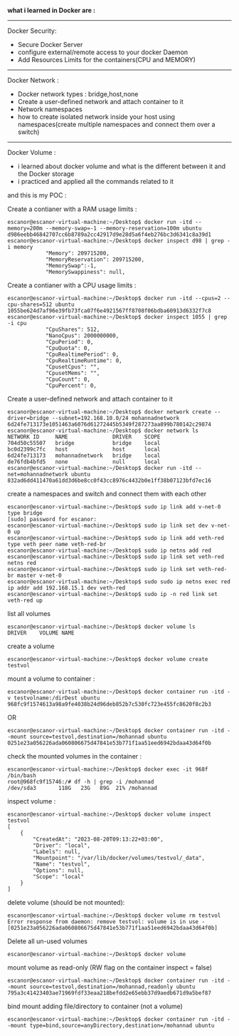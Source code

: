 **what i learned in Docker are :**
*********

Docker Security:
- Secure Docker Server
- configure external/remote access to your docker Daemon
- Add Resources Limits for the containers(CPU and MEMORY)

*******
Docker Network :
- Docker network types : bridge,host,none
- Create a user-defined network and attach container to it
- Network namespaces
- how to create isolated network inside your host using namespaces(create multiple namespaces and connect them over a switch)
*********
Docker Volume :
 - i learned about docker volume and what is the different between it and the Docker storage
 - i practiced and applied all the commands related to it



and this is my POC :

Create a contianer with a RAM usage limits :
```
escanor@escanor-virtual-machine:~/Desktop$ docker run -itd --memory=200m --memory-swap=-1 --memory-reservation=100m ubuntu
d986eebb46842707cc6b8789a2cc42917d9e28d5a6f4eb276bc3d6341c8a39d1
escanor@escanor-virtual-machine:~/Desktop$ docker inspect d98 | grep -i memory
            "Memory": 209715200,
            "MemoryReservation": 209715200,
            "MemorySwap":-1,
            "MemorySwappiness": null,
```
Create a contianer with a CPU usage limits :
```
escanor@escanor-virtual-machine:~/Desktop$ docker run -itd --cpus=2 --cpu-shares=512 ubuntu
1055be624d7af96e39fb73fca07f6e4921567ff8708f06bdba60913d6332f7c8
escanor@escanor-virtual-machine:~/Desktop$ docker inspect 1055 | grep -i cpu
            "CpuShares": 512,
            "NanoCpus": 2000000000,
            "CpuPeriod": 0,
            "CpuQuota": 0,
            "CpuRealtimePeriod": 0,
            "CpuRealtimeRuntime": 0,
            "CpusetCpus": "",
            "CpusetMems": "",
            "CpuCount": 0,
            "CpuPercent": 0,
 ```
Create a user-defined network and attach container to it 
```
escanor@escanor-virtual-machine:~/Desktop$ docker network create --driver=bridge --subnet=192.168.10.0/24 mohannadnetwork
6d24fe713173e1051463a6076d61272445b5349f287273aa899b780142c29874
escanor@escanor-virtual-machine:~/Desktop$ docker network ls
NETWORK ID     NAME              DRIVER    SCOPE
704d50c55507   bridge            bridge    local
bc0d2399c7fc   host              host      local
6d24fe713173   mohannadnetwork   bridge    local
de76fdb4bfd5   none              null      local
escanor@escanor-virtual-machine:~/Desktop$ docker run -itd --net=mohannadnetwork ubuntu
832ad6dd411470a61dd3d6be8cc0f43cc8976c4432b0e1ff38b07123bfd7ec16
```
create a namespaces and switch and connect them with each other
```
escanor@escanor-virtual-machine:~/Desktop$ sudo ip link add v-net-0 type bridge
[sudo] password for escanor: 
escanor@escanor-virtual-machine:~/Desktop$ sudo ip link set dev v-net-0 up
escanor@escanor-virtual-machine:~/Desktop$ sudo ip link add veth-red type veth peer name veth-red-br
escanor@escanor-virtual-machine:~/Desktop$ sudo ip netns add red
escanor@escanor-virtual-machine:~/Desktop$ sudo ip link set veth-red netns red
escanor@escanor-virtual-machine:~/Desktop$ sudo ip link set veth-red-br master v-net-0
escanor@escanor-virtual-machine:~/Desktop$ sudo sudo ip netns exec red ip addr add 192.168.15.1 dev veth-red
escanor@escanor-virtual-machine:~/Desktop$ sudo ip -n red link set veth-red up
```





list all volumes

```
escanor@escanor-virtual-machine:~/Desktop$ docker volume ls
DRIVER    VOLUME NAME
```

create a volume

```
escanor@escanor-virtual-machine:~/Desktop$ docker volume create testvol
```

mount a volume to container :&#x20;

```
escanor@escanor-virtual-machine:~/Desktop$ docker container run -itd -v testvolname:/dirDest ubuntu
968fc9f1574613a98a9fe4038b24d96deb852b7c530fc723e455fc8620f8c2b3
```

OR

```
escanor@escanor-virtual-machine:~/Desktop$ docker container run -itd --mount source=testvol,destination=/mohannad ubuntu
0251e23a056226ada060806675d47841e53b771f1aa51eed6942bdaa43d64f0b
```

&#x20;check the mounted volumes in the container :&#x20;

```
escanor@escanor-virtual-machine:~/Desktop$ docker exec -it 968f /bin/bash
root@968fc9f15746:/# df -h | grep -i /mohannad
/dev/sda3       118G   23G   89G  21% /mohannad
```

&#x20;inspect volume :&#x20;

```
escanor@escanor-virtual-machine:~/Desktop$ docker volume inspect testvol
[
    {
        "CreatedAt": "2023-08-20T09:13:22+03:00",
        "Driver": "local",
        "Labels": null,
        "Mountpoint": "/var/lib/docker/volumes/testvol/_data",
        "Name": "testvol",
        "Options": null,
        "Scope": "local"
    }
]
```

&#x20;     delete volume (should be not mounted):&#x20;

```
escanor@escanor-virtual-machine:~/Desktop$ docker volume rm testvol
Error response from daemon: remove testvol: volume is in use - [0251e23a056226ada060806675d47841e53b771f1aa51eed6942bdaa43d64f0b]
```

&#x20; Delete all un-used volumes

```
escanor@escanor-virtual-machine:~/Desktop$ docker volume
```

&#x20; mount volume as read-only (RW flag on the container inspect = false)

```
escanor@escanor-virtual-machine:~/Desktop$ docker container run -itd --mount source=testvol,destination=/mohannad,readonly ubuntu
795a3c41423403ae71969fdf33eaa218befdd2e65ebb37d9aedb671d9a5bef87
```

bind mount adding file/directory to container (not a volume)

```
escanor@escanor-virtual-machine:~/Desktop$ docker container run -itd --mount type=bind,source=anyDirectory,destination=/mohannad ubuntu
```

